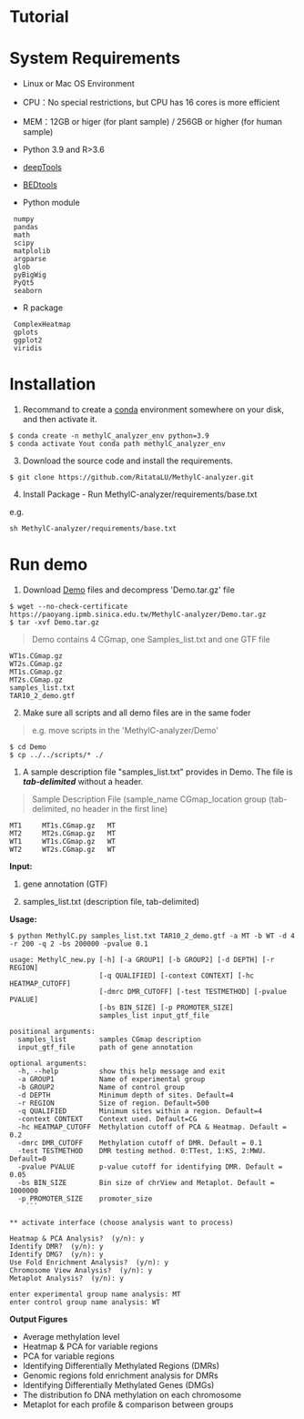 # Tutorial


# <a name="SystemRequirements"></a>System Requirements
* Linux or Mac OS Environment
* CPU：No special restrictions, but CPU has 16 cores is more efficient

* MEM：12GB or higer (for plant sample) / 256GB or higher (for human sample)

* Python 3.9 and R>3.6
* [deepTools](https://deeptools.readthedocs.org/)
* [BEDtools](http://bedtools.readthedocs.org/)
* Python module
```
 numpy
 pandas
 math
 scipy
 matplolib
 argparse
 glob
 pyBigWig
 PyQt5
 seaborn
```
* R package
 ```
  ComplexHeatmap
  gplots
  ggplot2
  viridis
 ```
# Installation
   
1. Recommand to create a [conda](https://docs.conda.io/en/latest/miniconda.html) environment somewhere on your disk, and then activate it.
  
  ```
  $ conda create -n methylC_analyzer_env python=3.9
  $ conda activate Yout conda path methylC_analyzer_env

 ```
3. Download the source code and install the requirements.

  ```
  $ git clone https://github.com/RitataLU/MethylC-analyzer.git
  
 ```
4. Install Package - Run MethylC-analyzer/requirements/base.txt

  e.g.
  ```  
  sh MethylC-analyzer/requirements/base.txt
  ```

# Run demo 
1. Download [Demo](https://paoyang.ipmb.sinica.edu.tw/MethylC-analyzer/Demo.tar.gz) files and decompress 'Demo.tar.gz' file

```
$ wget --no-check-certificate https://paoyang.ipmb.sinica.edu.tw/MethylC-analyzer/Demo.tar.gz
$ tar -xvf Demo.tar.gz
```
> Demo contains 4 CGmap, one Samples_list.txt and one GTF file
```
WT1s.CGmap.gz
WT2s.CGmap.gz
MT1s.CGmap.gz
MT2s.CGmap.gz
samples_list.txt
TAR10_2_demo.gtf

```
2. Make sure all scripts and all demo files are in the same foder

> e.g. move scripts in the 'MethylC-analyzer/Demo'
```
$ cd Demo
$ cp ../../scripts/* ./

```

1. A sample description file "samples_list.txt" provides in Demo. The file is ***tab-delimited*** without a header.

> Sample Description File (sample_name  CGmap_location  group (tab-delimited, no header in the first line)

```    
MT1     MT1s.CGmap.gz   MT
MT2     MT2s.CGmap.gz   MT
WT1     WT1s.CGmap.gz   WT
WT2     WT2s.CGmap.gz   WT
```

**Input:**
1. gene annotation (GTF)

2. samples_list.txt (description file, tab-delimited)

**Usage:**
```
$ python MethylC.py samples_list.txt TAR10_2_demo.gtf -a MT -b WT -d 4 -r 200 -q 2 -bs 200000 -pvalue 0.1

usage: MethylC_new.py [-h] [-a GROUP1] [-b GROUP2] [-d DEPTH] [-r REGION]
                      [-q QUALIFIED] [-context CONTEXT] [-hc HEATMAP_CUTOFF]
                      [-dmrc DMR_CUTOFF] [-test TESTMETHOD] [-pvalue PVALUE]
                      [-bs BIN_SIZE] [-p PROMOTER_SIZE]
                      samples_list input_gtf_file

positional arguments:
  samples_list        samples CGmap description
  input_gtf_file      path of gene annotation

optional arguments:
  -h, --help          show this help message and exit
  -a GROUP1           Name of experimental group
  -b GROUP2           Name of control group
  -d DEPTH            Minimum depth of sites. Default=4
  -r REGION           Size of region. Default=500
  -q QUALIFIED        Minimum sites within a region. Default=4
  -context CONTEXT    Context used. Default=CG
  -hc HEATMAP_CUTOFF  Methylation cutoff of PCA & Heatmap. Default = 0.2
  -dmrc DMR_CUTOFF    Methylation cutoff of DMR. Default = 0.1
  -test TESTMETHOD    DMR testing method. 0:TTest, 1:KS, 2:MWU. Default=0
  -pvalue PVALUE      p-value cutoff for identifying DMR. Default = 0.05
  -bs BIN_SIZE        Bin size of chrView and Metaplot. Default = 1000000
  -p PROMOTER_SIZE    promoter_size
    ```

** activate interface (choose analysis want to process)

Heatmap & PCA Analysis?  (y/n): y
Identify DMR?  (y/n): y
Identify DMG?  (y/n): y
Use Fold Enrichment Analysis?  (y/n): y
Chromosome View Analysis?  (y/n): y
Metaplot Analysis?  (y/n): y

enter experimental group name analysis: MT
enter control group name analysis: WT

```
**Output Figures**


* Average methylation level
* Heatmap & PCA for variable regions 
* PCA for variable regions 
* Identifying Differentially Methylated Regions (DMRs)
* Genomic regions fold enrichment analysis for DMRs 
* Identifying Differentially Methylated Genes (DMGs)
* The distribution fo DNA methylation on each chromosome
* Metaplot for each profile & comparison between groups 



